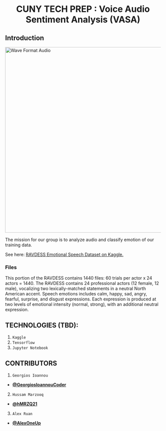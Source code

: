 <h1  align="center" > CUNY TECH PREP : Voice Audio Sentiment Analysis (VASA) </h1>

## Introduction
<img alt="Wave Format Audio" src="https://miro.medium.com/max/640/1*s4VsyAL7GkQ0zIjEKcDQyg.jpeg" width="600" height="600">

The mission for our group is to analyze audio and classify emotion of our training data.

See here:
<a href="https://www.kaggle.com/uwrfkaggler/ravdess-emotional-speech-audio">RAVDESS Emotional Speech Dataset on Kaggle.</a> <br />
<h3>Files</h3>
<p>This portion of the RAVDESS contains 1440 files: 60 trials per actor x 24 actors = 1440. The RAVDESS contains 24 professional actors (12 female, 12 male), vocalizing two lexically-matched statements in a neutral North American accent. Speech emotions includes calm, happy, sad, angry, fearful, surprise, and disgust expressions. Each expression is produced at two levels of emotional intensity (normal, strong), with an additional neutral expression.</p>

## TECHNOLOGIES (TBD):

1. `Kaggle`
2. `Tensorflow`
3. `Jupyter Notebook`


## CONTRIBUTORS
1. `Georgios Ioannou`
* **[@GeorgiosIoannouCoder](https://github.com/GeorgiosIoannouCoder)**
2. `Hussam Marzooq` 
* **[@hMRZQ21](https://github.com/hMRZQ21)**
3. `Alex Ruan`
* **[@AlexOneUp](https://github.com/AlexOneUp)**